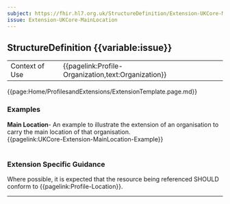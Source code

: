 ```yaml
---
subject: https://fhir.hl7.org.uk/StructureDefinition/Extension-UKCore-MainLocation
issue: Extension-UKCore-MainLocation
---
```

## StructureDefinition {{variable:issue}}

<table id="addToTranspose">
<tr><td>Context of Use</td>
<td>{{pagelink:Profile-Organization,text:Organization}}</td>
</tr>
</table>

{{page:Home/ProfilesandExtensions/ExtensionTemplate.page.md}}

<div id="Examples" class="tabcontent">
  <h3>Examples</h3>
<b>Main Location</b>- An example to illustrate the extension of an organisation to carry the main location of that organisation.</br>
{{pagelink:UKCore-Extension-MainLocation-Example}}
<br><br>
</div>

<h3 id="guidance-mainlocation">Extension Specific Guidance</h3>

Where possible, it is expected that the resource being referenced SHOULD conform to {{pagelink:Profile-Location}}.

---
